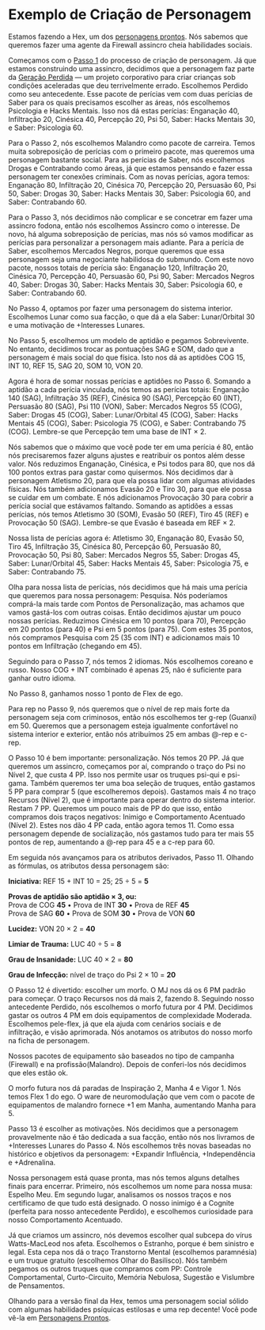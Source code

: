 # Exemplo de Criação de Personagem

Estamos fazendo a Hex, um dos [personagens prontos](../05/00-sample-characters.md). Nós sabemos que queremos fazer uma agente da Firewall assincro cheia habilidades sociais.

Começamos com o [Passo 1](../04/04-step-1-background.md) do processo de criação de personagem. Já que estamos construindo uma assincro, decidimos que a personagem faz parte da [Geração Perdida](../08/06-family-and-children.md#the-lost) — um projeto corporativo para criar crianças sob condições aceleradas que deu terrivelmente errado. Escolhemos Perdido como seu antecedente. Esse pacote de perícias vem com duas perícias de Saber para os quais precisamos escolher as áreas, nós escolhemos Psicologia e Hacks Mentais. Isso nos dá estas perícias: Enganação 40, Infiltração 20, Cinésica 40, Percepção 20, Psi 50, Saber: Hacks Mentais 30, e Saber: Psicologia 60.

Para o Passo 2, nós escolhemos Malandro como pacote de carreira. Temos muita sobreposição de perícias com o primeiro pacote, mas queremos uma personagem bastante social. Para as perícias de Saber, nós escolhemos Drogas e Contrabando como áreas, já que estamos pensando e fazer essa personagem ter conexões criminais. Com as novas perícias, agora temos: Enganação 80, Infiltração 20, Cinésica 70, Percepção 20, Persuasão 60, Psi 50, Saber: Drogas 30, Saber: Hacks Mentais 30, Saber: Psicologia 60, and Saber: Contrabando 60.

Para o Passo 3, nós decidimos não complicar e se concetrar em fazer uma assincro fodona, então nós escolhemos Assincro como o interesse. De novo, há alguma sobreposição de perícias, mas nós só vamos modificar as perícias para personalizar a personagem mais adiante. Para a perícia de Saber, escolhemos Mercados Negros, porque queremos que essa personagem seja uma negociante habilidosa do submundo. Com este novo pacote, nossos totais de perícia são: Enganação 120, Infiltração 20, Cinésica 70, Percepção 40, Persuasão 60, Psi 90, Saber: Mercados Negros 40, Saber: Drogas 30, Saber: Hacks Mentais 30, Saber: Psicologia 60, e Saber: Contrabando 60.

No Passo 4, optamos por fazer uma personagem do sistema interior. Escolhemos Lunar como sua facção, o que dá a ela Saber: Lunar/Orbital 30 e uma motivação de +Interesses Lunares.

No Passo 5, escolhemos um modelo de aptidão e pegamos Sobrevivente. No entanto, decidimos trocar as pontuações SAG e SOM, dado que a personagem é mais social do que física. Isto nos dá as aptidões COG 15, INT 10, REF 15, SAG 20, SOM 10, VON 20.

Agora é hora de somar nossas perícias e aptidões no Passo 6. Somando a aptidão a cada perícia vinculada, nós temos as perícias totais: Enganação 140 (SAG), Infiltração 35 (REF), Cinésica 90 (SAG), Percepção 60 (INT), Persuasão 80 (SAG), Psi 110 (VON), Saber: Mercados Negros 55 (COG), Saber: Drogas 45 (COG), Saber: Lunar/Orbital 45 (COG), Saber: Hacks Mentais 45 (COG), Saber: Psicologia 75 (COG), e Saber: Contrabando 75 (COG). Lembre-se que Percepção tem uma base de INT × 2.

Nós sabemos que o máximo que você pode ter em uma perícia é 80, então nós precisaremos fazer alguns ajustes e reatribuir os pontos além desse valor. Nós reduzimos Enganação, Cinésica, e Psi todos para 80, que nos dá 100 pontos extras para gastar como quisermos. Nós decidimos dar à personagem Atletismo 20, para que ela possa lidar com algumas atividades físicas. Nós também adicionamos Evasão 20 e Tiro 30, para que ele possa se cuidar em um combate. E nós adicionamos Provocação 30 para cobrir a perícia social que estávamos faltando. Somando as aptidões a essas perícias, nós temos Atletismo 30 (SOM), Evasão 50 (REF), Tiro 45 (REF) e Provocação 50 (SAG). Lembre-se que Evasão é baseada em REF × 2.

Nossa lista de perícias agora é: Atletismo 30, Enganação 80, Evasão 50, Tiro 45, Infiltração 35, Cinésica 80, Percepção 60, Persuasão 80, Provocação 50, Psi 80, Saber: Mercados Negros 55, Saber: Drogas 45, Saber: Lunar/Orbital 45, Saber: Hacks Mentais 45, Saber: Psicologia 75, e Saber: Contrabando 75.

Olha para nossa lista de perícias, nós decidimos que há mais uma perícia que queremos para nossa personagem: Pesquisa. Nós poderíamos comprá-la mais tarde com Pontos de Personalização, mas achamos que vamos gastá-los com outras coisas. Então decidimos ajustar um pouco nossas perícias. Reduzimos Cinésica em 10 pontos (para 70), Percepção em 20 pontos (para 40) e Psi em 5 pontos (para 75). Com estes 35 pontos, nós compramos Pesquisa com 25 (35 com INT) e adicionamos mais 10 pontos em Infiltração (chegando em 45).

Seguindo para o Passo 7, nós temos 2 idiomas. Nós escolhemos coreano e russo. Nosso COG + INT combinado é apenas 25, não é suficiente para ganhar outro idioma.

No Passo 8, ganhamos nosso 1 ponto de Flex de ego.

Para rep no Passo 9, nós queremos que o nível de rep mais forte da personagem seja com criminosos, então nós escolhemos ter g-rep (Guanxi) em 50. Queremos que a personagem esteja igualmente confortável no sistema interior e exterior, então nós atribuímos 25 em ambas @-rep e c-rep.

O Passo 10 é bem importante: personalização. Nós temos 20&nbsp;PP. Já que queremos um assincro, começamos por aí, comprando o traço do Psi no Nível 2, que custa 4&nbsp;PP. Isso nos permite usar os truques psi-qui e psi-gama. Também queremos ter uma boa seleção de truques, então gastamos 5&nbsp;PP para comprar 5 (que escolheremos depois). Gastamos mais 4 no traço Recursos (Nível 2), que é importante para operar dentro do sistema interior. Restam 7&nbsp;PP. Queremos um pouco mais de PP do que isso, então compramos dois traços negativos: Inimigo e Comportamento Acentuado (Nível 2). Estes nos dão 4&nbsp;PP cada, então agora temos 11. Como essa personagem depende de socialização, nós gastamos tudo para ter mais 55 pontos de rep, aumentando a @-rep para 45 e a c-rep para 60.

Em seguida nós avançamos para os atributos derivados, Passo 11. Olhando as fórmulas, os atributos dessa personagem são:

<!-- CLEANED blockquote -->

**Iniciativa:** REF 15 + INT 10 = 25; 25 ÷ 5 = **5**

**Provas de aptidão são aptidão × 3, ou:**<br> Prova de COG **45** • Prova de INT **30** • Prova de REF **45**<br> Prova de SAG **60** • Prova de SOM **30** • Prova de VON **60**

**Lucidez:** VON 20 × 2 = **40**

**Limiar de Trauma:** LUC 40 ÷ 5 = **8**

**Grau de Insanidade:** LUC 40 × 2 = **80**

**Grau de Infecção:** nível de traço do Psi 2 × 10 = **20**

<!-- CLEANED /blockquote -->

O Passo 12 é divertido: escolher um morfo. O MJ nos dá os 6&nbsp;PM padrão para começar. O traço Recursos nos dá mais 2, fazendo 8. Seguindo nosso antecedente Perdido, nós escolhemos o morfo futura por 4&nbsp;PM. Decidimos gastar os outros 4&nbsp;PM em dois equipamentos de complexidade Moderada. Escolhemos pele-flex, já que ela ajuda com cenários sociais e de infiltração, e visão aprimorada. Nós anotamos os atributos do nosso morfo na ficha de personagem.

Nossos pacotes de equipamento são baseados no tipo de campanha (Firewall) e na profissão(Malandro). Depois de conferi-los nós decidimos que eles estão ok.

O morfo futura nos dá paradas de Inspiração 2, Manha 4 e Vigor 1. Nós temos Flex 1 do ego. O ware de neuromodulação que vem com o pacote de equipamentos de malandro fornece +1 em Manha, aumentando Manha para 5.

Passo 13 é escolher as motivações. Nós decidimos que a personagem provavelmente não é tão dedicada a sua facção, então nós nos livramos de +Interesses Lunares do Passo 4. Nós escolhemos três novas baseadas no histórico e objetivos da personagem: +Expandir Influência, +Independência e +Adrenalina.

Nossa personagem está quase pronta, mas nós temos alguns detalhes finais para encerrar. Primeiro, nós escolhemos um nome para nossa musa: Espelho Meu. Em segundo lugar, analisamos os nossos traços e nos certificamo de que tudo está designado. O nosso inimigo é a Cognite (perfeita para nosso antecedente Perdido), e escolhemos curiosidade para nosso Comportamento Acentuado.

Já que criamos um assincro, nós devemos escolher qual subcepa do vírus Watts-MacLeod nos afeta. Escolhemos o Estranho, porque é bem sinistro e legal. Esta cepa nos dá o traço Transtorno Mental (escolhemos paramnésia) e um truque gratuito (escolhemos Olhar do Basilisco). Nós também pegamos os outros truques que compramos com PP: Controle Comportamental, Curto-Circuito, Memória Nebulosa, Sugestão e Vislumbre de Pensamentos.

Olhando para a versão final da Hex, temos uma personagem social sólido com algumas habilidades psíquicas estilosas e uma rep decente! Você pode vê-la em [Personagens Prontos](../05/00-sample-characters.md).
